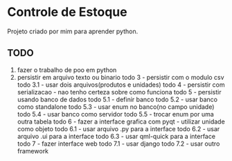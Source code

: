 # Controle de Estoque

Projeto criado por mim para aprender python.

## TODO
1. fazer o trabalho de poo em python
2. persistir em arquivo texto ou binario
todo 3 - persistir com o modulo csv
todo     3.1 - usar dois arquivos(produtos e unidades)
todo 4 - persistir com serializacao - nao tenho certeza sobre como funciona
todo 5 - persistir usando banco de dados
todo     5.1 - definir banco
todo     5.2 - usar banco como standalone
todo     5.3 - usar enum no banco(no campo unidade)
todo     5.4 - usar banco como servidor
todo     5.5 - trocar enum por uma outra tabela
todo 6 - fazer a interface grafica com pyqt - utilizar unidade como objeto
todo     6.1 - usar arquivo .py para a interface
todo     6.2 - usar arquivo .ui para a interface
todo     6.3 - usar qml-quick para a interface
todo 7 - fazer interface web
todo     7.1 - usar django
todo     7.2 - usar outro framework
